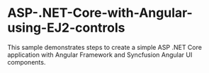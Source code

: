 # ASP-.NET-Core-with-Angular-using-EJ2-controls
This sample demonstrates steps to create a simple ASP .NET Core application with Angular Framework and Syncfusion Angular UI components.
